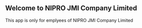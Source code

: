 ## Welcome to NIPRO JMI Company Limited

This app is only for emplyees of NIPRO JMI Company Limited
